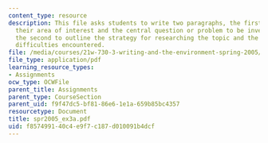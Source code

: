 ```yaml
---
content_type: resource
description: This file asks students to write two paragraphs, the first of which describing
  their area of interest and the central question or problem to be investigated, and
  the second to outline the strategy for researching the topic and the sense of the
  difficulties encountered.
file: /media/courses/21w-730-3-writing-and-the-environment-spring-2005/f857499140c4e9f7c187d010091b4dcf_spr2005_ex3a.pdf
file_type: application/pdf
learning_resource_types:
- Assignments
ocw_type: OCWFile
parent_title: Assignments
parent_type: CourseSection
parent_uid: f9f47dc5-bf81-86e6-1e1a-659b85bc4357
resourcetype: Document
title: spr2005_ex3a.pdf
uid: f8574991-40c4-e9f7-c187-d010091b4dcf
---
```

